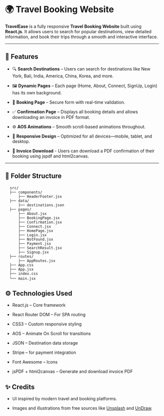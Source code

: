 # 🌍 Travel Booking Website

**TravelEase** is a fully responsive **Travel Booking Website** built using **React.js**. It allows users to search for popular destinations, view detailed information, and book their trips through a smooth and interactive interface.


---

## 🚀 Features

- 🔍 **Search Destinations** – Users can search for destinations like New York, Bali, India, America, China, Korea, and more.

- 🖼️ **Dynamic Pages** – Each page (Home, About, Connect, SignUp, Login) has its own background.

- 📝 **Booking Page** – Secure form with real-time validation.

- ✅ **Confirmation Page** – Displays all booking details and allows downloading an invoice in PDF format.

- ⚙️ **AOS Animations** – Smooth scroll-based animations throughout.

- 📱 **Responsive Design** – Optimized for all devices—mobile, tablet, and desktop.

- 🧾 **Invoice Download** - Users can download a PDF confirmation of their booking using jspdf and html2canvas.

---

## 📁 Folder Structure
<pre> <code> src/ 
  ├── components/
      ├── HeaderFooter.jsx   
  ├── data/ 
      ├── destinations.json
  ├── pages/ 
      ├── About.jsx
      ├── BookingPage.jsx
      ├── Confirmation.jsx
      ├── Connect.jsx
      ├── HomePage.jsx
      ├── Login.jsx
      ├── NotFound.jsx
      ├── Payment.jsx
      ├── SearchResult.jsx
      ├── Signup.jsx
  ├── routes/
      ├── AppRoutes.jsx
  ├── App.css 
  ├── App.jsx 
  ├── index.css 
  └── main.jsx </code> </pre>

## ⚙️ Technologies Used

- React.js – Core framework

- React Router DOM – For SPA routing

- CSS3 – Custom responsive styling

- AOS – Animate On Scroll for transitions

- JSON – Destination data storage

- Stripe – for payment integration

- Font Awesome – Icons

- jsPDF + html2canvas – Generate and download invoice PDF

## ✨ Credits

- UI inspired by modern travel and booking platforms.  

- Images and illustrations from free sources like [Unsplash](https://unsplash.com) and [UnDraw](https://undraw.co/illustrations).


